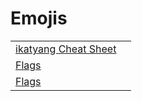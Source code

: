 # Emojis


|                                                                         |                                  |
|-------------------------------------------------------------------------|----------------------------------|
| [ikatyang Cheat Sheet](https://github.com/ikatyang/emoji-cheat-sheet)   |                                  |
| [Flags](flags.md)                                                       |                                  |
| [Flags](https://github.com/buildkite/emojis)                            |                                  |




